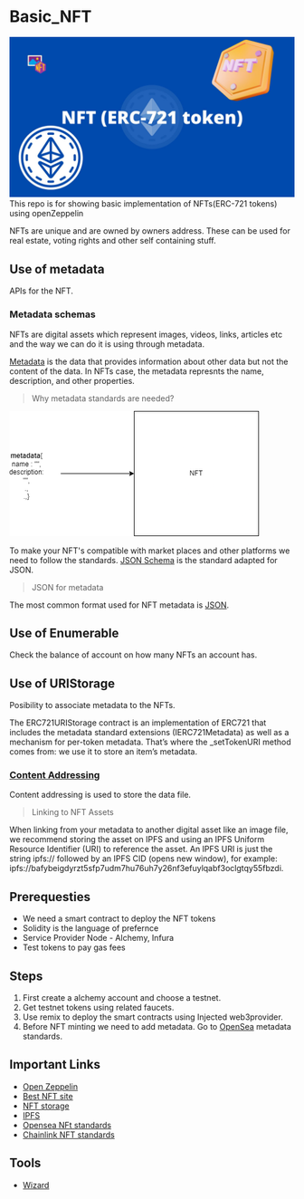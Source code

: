 # Basic_NFT
![Hero Image](https://github.com/PriyathamVarma/Basic_NFT/blob/main/Diagrams/NFT%20(ERC-721%20token).jpg)
This repo is for showing basic implementation of NFTs(ERC-721 tokens) using openZeppelin


NFTs are unique and are owned by owners address. These can be used for real estate, voting rights and other self containing stuff. 

## Use of metadata

APIs for the NFT.

### Metadata schemas

NFTs are digital assets which represent images, videos, links, articles etc and the way we can do it is using through metadata. 

[Metadata](https://en.wikipedia.org/wiki/Metadata) is the data that provides information about other data but not the content of the data. In NFTs case, the metadata represnts the name, description, and other properties. 

> Why metadata standards are needed?

![metadata](https://github.com/PriyathamVarma/Basic_NFT/blob/main/Diagrams/NFT_1.drawio.png)

To make your NFT's compatible with market places and other platforms we need to follow the standards. [JSON Schema](https://json-schema.org/) is the standard adapted for JSON. 

> JSON for metadata

The most common format used for NFT metadata is [JSON](https://www.json.org/json-en.html). 

## Use of Enumerable

Check the balance of account on how many NFTs an account has.

## Use of URIStorage

Posibility to associate metadata to the NFTs.

The ERC721URIStorage contract is an implementation of ERC721 that includes the metadata standard extensions (IERC721Metadata) as well as a mechanism for per-token metadata. That’s where the _setTokenURI method comes from: we use it to store an item’s metadata.

### [Content Addressing](https://github.com/PriyathamVarma/Basic_NFT/tree/main/Content-addressing)

Content addressing is used to store the data file.



> Linking to NFT Assets

When linking from your metadata to another digital asset like an image file, we recommend storing the asset on IPFS and using an IPFS Uniform Resource Identifier (URI) to reference the asset. An IPFS URI is just the string ipfs:// followed by an IPFS CID (opens new window), for example: ipfs://bafybeigdyrzt5sfp7udm7hu76uh7y26nf3efuylqabf3oclgtqy55fbzdi.

## Prerequesties

- We need a smart contract to deploy the NFT tokens
- Solidity is the language of prefernce
- Service Provider Node - Alchemy, Infura
- Test tokens to pay gas fees


## Steps

1. First create a alchemy account and choose a testnet.
2. Get testnet tokens using related faucets.
3. Use remix to deploy the smart contracts using Injected web3provider.
4. Before NFT minting we need to add metadata. Go to [OpenSea](https://docs.opensea.io/docs/metadata-standards) metadata standards.


## Important Links

- [Open Zeppelin](https://docs.openzeppelin.com/)
- [Best NFT site](https://nftschool.dev/)
- [NFT storage](https://nft.storage/#docs)
- [IPFS](https://docs.ipfs.tech/)
- [Opensea NFt standards](https://docs.opensea.io/docs/metadata-standards)
- [Chainlink NFT standards](https://blog.chain.link/build-deploy-and-sell-your-own-dynamic-nft/)


## Tools

- [Wizard](https://docs.openzeppelin.com/contracts/4.x/wizard)
